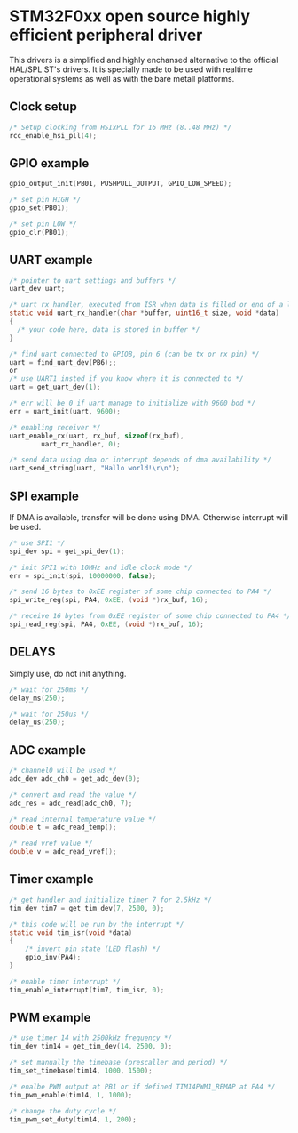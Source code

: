 # STM32F0xx open source highly efficient peripheral driver

This drivers is a simplified and highly enchansed alternative to the official HAL/SPL ST's drivers.
It is specially made to be used with realtime operational systems as well as with the bare metall platforms.

## Clock setup
```c
/* Setup clocking from HSIxPLL for 16 MHz (8..48 MHz) */
rcc_enable_hsi_pll(4);
```

## GPIO example
```c
gpio_output_init(PB01, PUSHPULL_OUTPUT, GPIO_LOW_SPEED);

/* set pin HIGH */
gpio_set(PB01);

/* set pin LOW */
gpio_clr(PB01);
```
## UART example
```c
/* pointer to uart settings and buffers */
uart_dev uart;

/* uart rx handler, executed from ISR when data is filled or end of a line detected */
static void uart_rx_handler(char *buffer, uint16_t size, void *data)
{
  /* your code here, data is stored in buffer */
}

/* find uart connected to GPIOB, pin 6 (can be tx or rx pin) */
uart = find_uart_dev(PB6);;
or
/* use UART1 insted if you know where it is connected to */
uart = get_uart_dev(1);

/* err will be 0 if uart manage to initialize with 9600 bod */
err = uart_init(uart, 9600);

/* enabling receiver */
uart_enable_rx(uart, rx_buf, sizeof(rx_buf),
		uart_rx_handler, 0);

/* send data using dma or interrupt depends of dma availability */
uart_send_string(uart, "Hallo world!\r\n");
```
## SPI example
If DMA is available, transfer will be done using DMA. Otherwise interrupt will be used.
```c
/* use SPI1 */
spi_dev spi = get_spi_dev(1);

/* init SPI1 with 10MHz and idle clock mode */
err = spi_init(spi, 10000000, false);

/* send 16 bytes to 0xEE register of some chip connected to PA4 */
spi_write_reg(spi, PA4, 0xEE, (void *)rx_buf, 16);

/* receive 16 bytes from 0xEE register of some chip connected to PA4 */
spi_read_reg(spi, PA4, 0xEE, (void *)rx_buf, 16);
```

## DELAYS
Simply use, do not init anything.
```c
/* wait for 250ms */
delay_ms(250);

/* wait for 250us */
delay_us(250);
```
## ADC example
```c
/* channel0 will be used */
adc_dev adc_ch0 = get_adc_dev(0);

/* convert and read the value */
adc_res = adc_read(adc_ch0, 7);

/* read internal temperature value */
double t = adc_read_temp();

/* read vref value */
double v = adc_read_vref();
```
## Timer example
```c
/* get handler and initialize timer 7 for 2.5kHz */
tim_dev tim7 = get_tim_dev(7, 2500, 0);

/* this code will be run by the interrupt */
static void tim_isr(void *data)
{
	/* invert pin state (LED flash) */
	gpio_inv(PA4);
}

/* enable timer interrupt */
tim_enable_interrupt(tim7, tim_isr, 0);
```
## PWM example
```c
/* use timer 14 with 2500kHz frequency */
tim_dev tim14 = get_tim_dev(14, 2500, 0);

/* set manually the timebase (prescaller and period) */
tim_set_timebase(tim14, 1000, 1500);

/* enalbe PWM output at PB1 or if defined TIM14PWM1_REMAP at PA4 */
tim_pwm_enable(tim14, 1, 1000);

/* change the duty cycle */
tim_pwm_set_duty(tim14, 1, 200);
```
